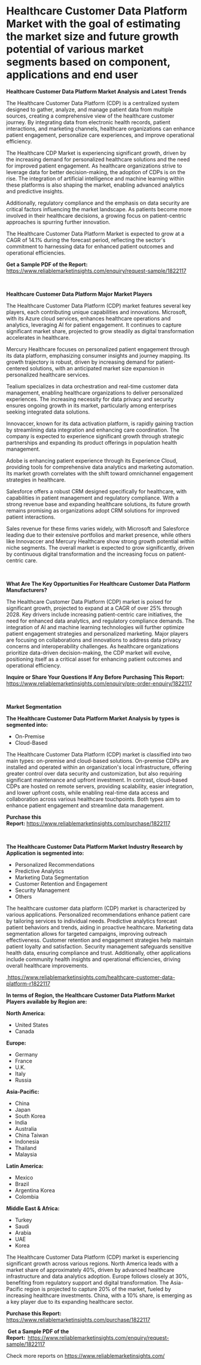 <p><h1>Healthcare Customer Data Platform Market with the goal of estimating the market size and future growth potential of various market segments based on component, applications and end user</h1></p><p><strong>Healthcare Customer Data Platform Market Analysis and Latest Trends</strong></p>
<p><p>The Healthcare Customer Data Platform (CDP) is a centralized system designed to gather, analyze, and manage patient data from multiple sources, creating a comprehensive view of the healthcare customer journey. By integrating data from electronic health records, patient interactions, and marketing channels, healthcare organizations can enhance patient engagement, personalize care experiences, and improve operational efficiency.</p><p>The Healthcare CDP Market is experiencing significant growth, driven by the increasing demand for personalized healthcare solutions and the need for improved patient engagement. As healthcare organizations strive to leverage data for better decision-making, the adoption of CDPs is on the rise. The integration of artificial intelligence and machine learning within these platforms is also shaping the market, enabling advanced analytics and predictive insights.</p><p>Additionally, regulatory compliance and the emphasis on data security are critical factors influencing the market landscape. As patients become more involved in their healthcare decisions, a growing focus on patient-centric approaches is spurring further innovation. </p><p>The Healthcare Customer Data Platform Market is expected to grow at a CAGR of 14.1% during the forecast period, reflecting the sector's commitment to harnessing data for enhanced patient outcomes and operational efficiencies.</p></p>
<p><strong>Get a Sample PDF of the Report:&nbsp;</strong> <a href="https://www.reliablemarketinsights.com/enquiry/request-sample/1822117?utm_campaign=2636&utm_medium=2&utm_source=Github&utm_content=ia&utm_term=09032025&utm_id=healthcare-customer-data-platform">https://www.reliablemarketinsights.com/enquiry/request-sample/1822117</a></p>
<p>&nbsp;</p>
<p><strong>Healthcare Customer Data Platform Major Market Players</strong></p>
<p><p>The Healthcare Customer Data Platform (CDP) market features several key players, each contributing unique capabilities and innovations. Microsoft, with its Azure cloud services, enhances healthcare operations and analytics, leveraging AI for patient engagement. It continues to capture significant market share, projected to grow steadily as digital transformation accelerates in healthcare.</p><p>Mercury Healthcare focuses on personalized patient engagement through its data platform, emphasizing consumer insights and journey mapping. Its growth trajectory is robust, driven by increasing demand for patient-centered solutions, with an anticipated market size expansion in personalized healthcare services.</p><p>Tealium specializes in data orchestration and real-time customer data management, enabling healthcare organizations to deliver personalized experiences. The increasing necessity for data privacy and security ensures ongoing growth in its market, particularly among enterprises seeking integrated data solutions.</p><p>Innovaccer, known for its data activation platform, is rapidly gaining traction by streamlining data integration and enhancing care coordination. The company is expected to experience significant growth through strategic partnerships and expanding its product offerings in population health management.</p><p>Adobe is enhancing patient experience through its Experience Cloud, providing tools for comprehensive data analytics and marketing automation. Its market growth correlates with the shift toward omnichannel engagement strategies in healthcare.</p><p>Salesforce offers a robust CRM designed specifically for healthcare, with capabilities in patient management and regulatory compliance. With a strong revenue base and expanding healthcare solutions, its future growth remains promising as organizations adopt CRM solutions for improved patient interactions.</p><p>Sales revenue for these firms varies widely, with Microsoft and Salesforce leading due to their extensive portfolios and market presence, while others like Innovaccer and Mercury Healthcare show strong growth potential within niche segments. The overall market is expected to grow significantly, driven by continuous digital transformation and the increasing focus on patient-centric care.</p></p>
<p>&nbsp;</p>
<p><strong>What Are The Key Opportunities For Healthcare Customer Data Platform Manufacturers?</strong></p>
<p><p>The Healthcare Customer Data Platform (CDP) market is poised for significant growth, projected to expand at a CAGR of over 25% through 2028. Key drivers include increasing patient-centric care initiatives, the need for enhanced data analytics, and regulatory compliance demands. The integration of AI and machine learning technologies will further optimize patient engagement strategies and personalized marketing. Major players are focusing on collaborations and innovations to address data privacy concerns and interoperability challenges. As healthcare organizations prioritize data-driven decision-making, the CDP market will evolve, positioning itself as a critical asset for enhancing patient outcomes and operational efficiency.</p></p>
<p><strong>Inquire or Share Your Questions If Any Before Purchasing This Report:</strong> <a href="https://www.reliablemarketinsights.com/enquiry/pre-order-enquiry/1822117?utm_campaign=2636&utm_medium=2&utm_source=Github&utm_content=ia&utm_term=09032025&utm_id=healthcare-customer-data-platform">https://www.reliablemarketinsights.com/enquiry/pre-order-enquiry/1822117</a></p>
<p>&nbsp;</p>
<p><strong>Market Segmentation</strong></p>
<p><strong>The Healthcare Customer Data Platform Market Analysis by types is segmented into:</strong></p>
<p><ul><li>On-Premise</li><li>Cloud-Based</li></ul></p>
<p><p>The Healthcare Customer Data Platform (CDP) market is classified into two main types: on-premise and cloud-based solutions. On-premise CDPs are installed and operated within an organization's local infrastructure, offering greater control over data security and customization, but also requiring significant maintenance and upfront investment. In contrast, cloud-based CDPs are hosted on remote servers, providing scalability, easier integration, and lower upfront costs, while enabling real-time data access and collaboration across various healthcare touchpoints. Both types aim to enhance patient engagement and streamline data management.</p></p>
<p><strong>Purchase this Report:&nbsp;</strong><a href="https://www.reliablemarketinsights.com/purchase/1822117?utm_campaign=2636&utm_medium=2&utm_source=Github&utm_content=ia&utm_term=09032025&utm_id=healthcare-customer-data-platform">https://www.reliablemarketinsights.com/purchase/1822117</a></p>
<p>&nbsp;</p>
<p><strong>The Healthcare Customer Data Platform Market Industry Research by Application is segmented into:</strong></p>
<p><ul><li>Personalized Recommendations</li><li>Predictive Analytics</li><li>Marketing Data Segmentation</li><li>Customer Retention and Engagement</li><li>Security Management</li><li>Others</li></ul></p>
<p><p>The healthcare customer data platform (CDP) market is characterized by various applications. Personalized recommendations enhance patient care by tailoring services to individual needs. Predictive analytics forecast patient behaviors and trends, aiding in proactive healthcare. Marketing data segmentation allows for targeted campaigns, improving outreach effectiveness. Customer retention and engagement strategies help maintain patient loyalty and satisfaction. Security management safeguards sensitive health data, ensuring compliance and trust. Additionally, other applications include community health insights and operational efficiencies, driving overall healthcare improvements.</p></p>
<p><a href="https://www.reliablemarketinsights.com/healthcare-customer-data-platform-r1822117?utm_campaign=2636&utm_medium=2&utm_source=Github&utm_content=ia&utm_term=09032025&utm_id=healthcare-customer-data-platform">&nbsp;https://www.reliablemarketinsights.com/healthcare-customer-data-platform-r1822117</a></p>
<p><strong>In terms of Region, the Healthcare Customer Data Platform Market Players available by Region are:</strong></p>
<p>
    <p> <strong> North America: </strong>
        <ul>
            <li>United States</li>
            <li>Canada</li>
        </ul>
        </p> 
    <p> <strong> Europe: </strong>
        <ul>
            <li>Germany</li>
            <li>France</li>
            <li>U.K.</li>
            <li>Italy</li>
            <li>Russia</li>
        </ul>
        </p> 
    <p> <strong> Asia-Pacific: </strong>
        <ul>
            <li>China</li>
            <li>Japan</li>
            <li>South Korea</li>
            <li>India</li>
            <li>Australia</li>
            <li>China Taiwan</li>
            <li>Indonesia</li>
            <li>Thailand</li>
            <li>Malaysia</li>
        </ul>
        </p> 
    <p> <strong> Latin America: </strong>
        <ul>
            <li>Mexico</li>
            <li>Brazil</li>
            <li>Argentina Korea</li>
            <li>Colombia</li>
        </ul>
        </p> 
    <p> <strong> Middle East & Africa: </strong>
        <ul>
            <li>Turkey</li>
            <li>Saudi</li>
            <li>Arabia</li>
            <li>UAE</li>
            <li>Korea</li>
        </ul>
    </p>
    </p>
<p><p>The Healthcare Customer Data Platform (CDP) market is experiencing significant growth across various regions. North America leads with a market share of approximately 40%, driven by advanced healthcare infrastructure and data analytics adoption. Europe follows closely at 30%, benefiting from regulatory support and digital transformation. The Asia-Pacific region is projected to capture 20% of the market, fueled by increasing healthcare investments. China, with a 10% share, is emerging as a key player due to its expanding healthcare sector.</p></p>
<p><strong>Purchase this Report: </strong><a href="https://www.reliablemarketinsights.com/purchase/1822117?utm_campaign=2636&utm_medium=2&utm_source=Github&utm_content=ia&utm_term=09032025&utm_id=healthcare-customer-data-platform">https://www.reliablemarketinsights.com/purchase/1822117</a></p>
<p>&nbsp;<strong>Get a Sample PDF of the Report:&nbsp;&nbsp;</strong><a href="https://www.reliablemarketinsights.com/enquiry/request-sample/1822117?utm_campaign=2636&utm_medium=2&utm_source=Github&utm_content=ia&utm_term=09032025&utm_id=healthcare-customer-data-platform">https://www.reliablemarketinsights.com/enquiry/request-sample/1822117</a></p>
<p><strong></strong></p>
<p>Check more reports on <a href="https://www.reliablemarketinsights.com/?utm_campaign=2636&utm_medium=2&utm_source=Github&utm_content=ia&utm_term=09032025&utm_id=healthcare-customer-data-platform">https://www.reliablemarketinsights.com/</a></p>